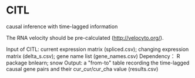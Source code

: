 # CITL
causal inference with time-lagged information

The RNA velocity should be pre-calculated (http://velocyto.org/).


Input of CITL: 
  current expression matrix (spliced.csv); changing expression matrix (delta_s.csv); gene name list (gene_names.csv)
Dependency：
  R package bnlearn; snow
Output:
  a "from-to" table recording the time-lagged causal gene pairs and their cur_cur/cur_cha value (results.csv)
